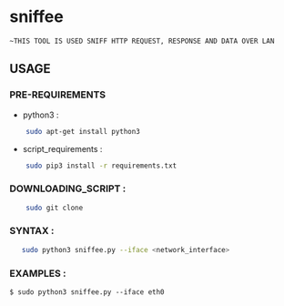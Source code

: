 # sniffee 
    ~THIS TOOL IS USED SNIFF HTTP REQUEST, RESPONSE AND DATA OVER LAN 

## USAGE 

### PRE-REQUIREMENTS 
* python3 :
```bash
    sudo apt-get install python3
```



* script_requirements :
```bash
    sudo pip3 install -r requirements.txt
``` 
### DOWNLOADING_SCRIPT :
```bash
    sudo git clone
```

### SYNTAX : 
```bash
   sudo python3 sniffee.py --iface <network_interface>
```

### EXAMPLES :
`$ sudo python3 sniffee.py --iface eth0 ` 



    
